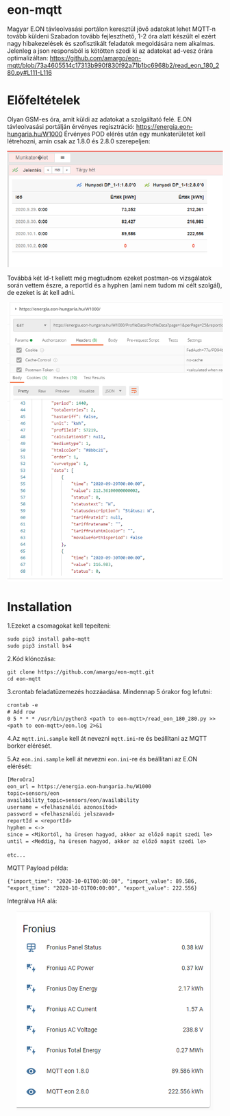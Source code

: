 # eon-mqtt
Magyar E.ON távleolvasási portálon keresztül jövő adatokat lehet MQTT-n tovább küldeni
Szabadon tovább fejleszthető, 1-2 óra alatt készült el ezért nagy hibakezelések és szofisztikált feladatok megoldására nem alkalmas.
Jelenleg a json responsból is kötötten szedi ki az adatokat ad-vesz órára optimalizáltan:
https://github.com/amargo/eon-mqtt/blob/73a4605514c17313b990f830f92a71b1bc6968b2/read_eon_180_280.py#L111-L116

# Előfeltételek
Olyan GSM-es óra, amit küldi az adatokat a szolgáltató felé.
E.ON távleolvasási portálján érvényes regisztráció: https://energia.eon-hungaria.hu/W1000
Érvényes POD elérés után egy munkaterületet kell létrehozni, amin csak az 1.8.0 és 2.8.0 szerepeljen:
<p align="center">    
        <img src="https://github.com/amargo/eon-mqtt/raw/master/img/eon-workarea.PNG" alt="eon-mqtt">
    <br>
</p>

Továbbá két Id-t kellett még megtudnom ezeket postman-os vizsgálatok során vettem észre, a reportId és a hyphen (ami nem tudom mi célt szolgál), de ezeket is át kell adni.
<p align="center">    
        <img src="https://github.com/amargo/eon-mqtt/raw/master/img/E.ON.PNG" alt="eon-mqtt">
    <br>
</p>

# Installation

1.Ezeket a csomagokat kell tepeíteni:
    
    sudo pip3 install paho-mqtt
    sudo pip3 install bs4

2.Kód klónozása:

    git clone https://github.com/amargo/eon-mqtt.git
    cd eon-mqtt

3.crontab feladatüzemezés hozzáadása. Mindennap 5 órakor fog lefutni:

    crontab -e
	# Add row
	0 5 * * * /usr/bin/python3 <path to eon-mqtt>/read_eon_180_280.py >> <path to eon-mqtt>/eon.log 2>&1  

4.Az `mqtt.ini.sample` kell át nevezni `mqtt.ini`-re és beállítani az MQTT borker elérését.

5.Az `eon.ini.sample` kell át nevezni `eon.ini`-re és beállítani az E.ON elérését:

    [MeroOra]
    eon_url = https://energia.eon-hungaria.hu/W1000
    topic=sensors/eon
    availability_topic=sensors/eon/availability
    username = <felhasználói azonosítód>
    password = <felhasználói jelszavad>
    reportId = <reportId>
    hyphen = <->
    since = <Mikortól, ha üresen hagyod, akkor az előző napit szedi le>
    until = <Meddig, ha üresen hagyod, akkor az előző napit szedi le>
        
    etc...

MQTT Payload példa:

    {"import_time": "2020-10-01T00:00:00", "import_value": 89.586, "export_time": "2020-10-01T00:00:00", "export_value": 222.556}
    
Integrálva HA alá:
<p align="center">    
        <img src="https://github.com/amargo/eon-mqtt/raw/master/img/mqtt_eon.PNG" alt="eon-mqtt">
    <br>
</p>

